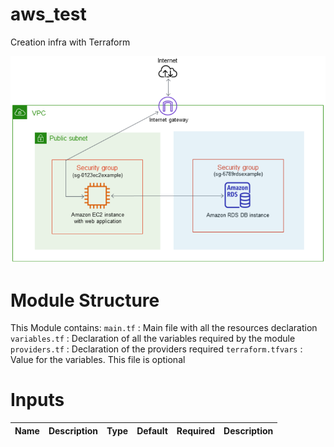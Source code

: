 # aws_test
Creation infra with Terraform 

![High-level diagram](pic.png "High-level diagram")

# Module Structure
This Module contains:
`main.tf` : Main file with all the resources declaration
`variables.tf` : Declaration of all the variables required by the module
`providers.tf` : Declaration of the providers required
`terraform.tfvars` : Value for the variables. This file is optional 

# Inputs
| Name | Description | Type | Default | Required | Description |
|------|-------------|------|---------|----------|:-----------:|